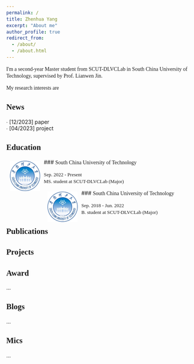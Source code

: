 ```yaml
---
permalink: /
title: Zhenhua Yang
excerpt: "About me"
author_profile: true
redirect_from: 
  - /about/
  - /about.html
---
```


<span style="font-family: 'Times New Roman'">I'm a second-year Master student from <a href="https://github.com/HCIILAB" style="text-decoration:none;">SCUT-DLVCLab</a> in South China University of Technology, supervised by Prof. <a href="http://www.dlvc-lab.net/lianwen/Index.html" style="text-decoration:none;">Lianwen Jin</a>.</span>

<span style="font-family: 'Times New Roman'">My research interests are</span>

<span style="font-family: 'Times New Roman'">News</span>
-----
∙ [12/2023] paper <br />
∙ [04/2023] project<br />


<span style="font-family: 'Times New Roman'">Education</span>
-----
<img style="float: left; margin:5px 10px" src="../images/SCUT_logo.JPG" width="80" height="80">
### <span style="font-family: 'Times New Roman'">South China University of Technology</span>
<p>
<font size="2">
<span style="font-family: 'Times New Roman'">Sep. 2022 - Present</span><br />
<span style="font-family: 'Times New Roman'">MS. student at SCUT-DLVCLab (Major)</span><br />
</font>
</p>

<img style="float: left; margin:5px 10px" src="../images/SCUT_logo.JPG" width="80" height="80">
### <span style="font-family: 'Times New Roman'">South China University of Technology</span>
<p>
<font size="2">
<span style="font-family: 'Times New Roman'">Sep. 2018 - Jun. 2022 </span><br />
<span style="font-family: 'Times New Roman'">B. student at SCUT-DLVCLab (Major)</span><br />
</font>
</p>

<span style="font-family: 'Times New Roman'">Publications</span>
-----

<span style="font-family: 'Times New Roman'">Projects</span>
-----

<span style="font-family: 'Times New Roman'">Award</span>
-----
...

<span style="font-family: 'Times New Roman'">Blogs</span>
-----
...

<span style="font-family: 'Times New Roman'">Mics</span>
-----
...
